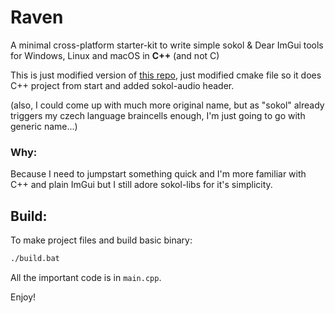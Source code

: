 # Raven

A minimal cross-platform starter-kit to write simple
sokol & Dear ImGui tools for Windows, Linux and macOS in  __C++__ (and not C)


This is just modified version of [this repo](https://github.com/floooh/cimgui-sokol-starterkit), just modified cmake file so it does C++ project from start and added sokol-audio header. 

(also, I could come up with much more original name, but as "sokol" already triggers my czech language braincells enough, I'm just going to go with generic name...)

### Why:

Because I need to jumpstart something quick and I'm more familiar with C++ and plain ImGui but I still adore sokol-libs for it's simplicity. 



## Build:

To make project files and build basic binary: 

```cmd
./build.bat
```

All the important code is in ```main.cpp```.

Enjoy!

##

